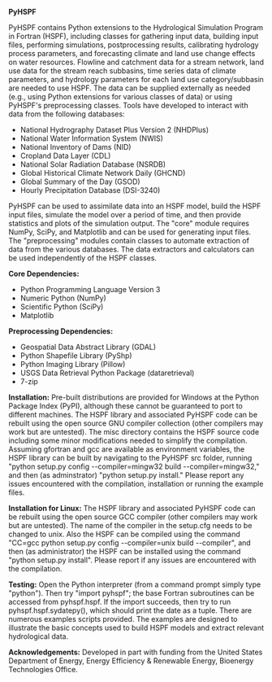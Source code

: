 **PyHSPF**
 		 
PyHSPF contains Python extensions to the Hydrological Simulation Program in Fortran (HSPF), including classes for gathering input data, building input files, performing simulations, postprocessing results, calibrating hydrology process parameters, and forecasting climate and land use change effects on water resources. Flowline and catchment data for a stream network, land use data for the stream reach subbasins, time series data of climate parameters, and hydrology parameters for each land use category/subbasin are needed to use HSPF. The data can be supplied externally as needed (e.g., using Python extensions for various classes of data) or using PyHSPF's preprocessing classes. Tools have developed to interact with data from the following databases:

- National Hydrography Dataset Plus Version 2 (NHDPlus)
- National Water Information System (NWIS)
- National Inventory of Dams (NID)
- Cropland Data Layer (CDL)
- National Solar Radiation Database (NSRDB)
- Global Historical Climate Network Daily (GHCND)
- Global Summary of the Day (GSOD)
- Hourly Precipitation Database (DSI-3240)

PyHSPF can be used to assimilate data into an HSPF model, build the HSPF input files, simulate the model over a period of time, and then provide statistics and plots of the simulation output. The "core" module requires NumPy, SciPy, and Matplotlib and can be used for generating input files. The "preprocessing" modules contain classes to automate extraction of data from the various databases. The data extractors and calculators can be used independently of the HSPF classes.
		
**Core Dependencies:**

- Python Programming Language Version 3
- Numeric Python (NumPy)
- Scientific Python (SciPy)
- Matplotlib

**Preprocessing Dependencies:**

- Geospatial Data Abstract Library (GDAL)		
- Python Shapefile Library (PyShp)		
- Python Imaging Library (Pillow)
- USGS Data Retrieval Python Package (dataretrieval)		
- 7-zip

**Installation:** Pre-built distributions are provided for Windows at the Python Package Index (PyPI), although these cannot be guaranteed to port to different machines. The HSPF library and associated PyHSPF code can be rebuilt using the open source GNU compiler collection (other compilers may work but are untested). The misc directory contains the HSPF source code including some minor modifications needed to simplify the compilation. Assuming gfortran and gcc are available as environment variables, the HSPF library can be built by navigating to the PyHSPF src folder, running "python setup.py config --compiler=mingw32 build --compiler=mingw32," and then (as adminstrator) "python setup.py install." Please report any issues encountered with the compilation, installation or running the example files.

**Installation for Linux:** The HSPF library and associated PyHSPF code can be rebuilt using the open source GCC compiler (other compilers may work but are untested). The name of the compiler in the setup.cfg needs to be changed to unix. Also the HSPF can be compiled using the command "CC=gcc python setup.py config --compiler=unix build --compiler", and then (as administrator) the HSPF can be installed using the command "python setup.py install". Please report if any issues are encountered with the compilation.

**Testing:** Open the Python interpreter (from a command prompt simply type "python"). Then try "import pyhspf"; the base Fortran subroutines can be accessed from pyhspf.hspf. If the import succeeds, then try to run pyhspf.hspf.sydatepy(), which should print the date as a tuple. There are numerous examples scripts provided. The examples are designed to illustrate the basic concepts used to build HSPF models and extract relevant hydrological data.

**Acknowledgements:** Developed in part with funding from the United States Department of Energy, Energy Efficiency & Renewable Energy, Bioenergy Technologies Office. 
